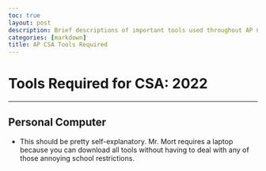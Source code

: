 ```yaml
---
toc: true
layout: post
description: Brief descriptions of important tools used throughout AP CSA.
categories: [markdown]
title: AP CSA Tools Required
---
```


# Tools Required for CSA: 2022
---

## Personal Computer
- This should be pretty self-explanatory. Mr. Mort requires a laptop because you can download all tools without having to deal with any of those annoying school restrictions. 



##
